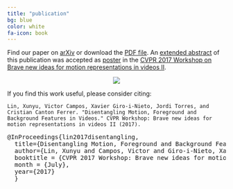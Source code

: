 ```yaml
---
title: "publication"
bg: blue
color: white
fa-icon: book
---
```


Find our paper on [arXiv](https://arxiv.org/abs/1707.04092)  or download the [PDF file](https://github.com/imatge-upc/unsupervised-2017-cvprw/raw/gh-pages/lin-2017-cvprw.pdf). An [extended abstract](https://openreview.net/forum?id=HkJLyTwgZ&noteId=HkJLyTwgZ) of this publication was accepted as [poster](https://github.com/imatge-upc/unsupervised-2017-cvprw/raw/gh-pages/poster.pdf) in the [CVPR 2017 Workshop on Brave new ideas for motion representations in videos II](http://bravenewmotion.github.io/).

<center>
<a href="https://github.com/imatge-upc/unsupervised-2017-cvprw/raw/gh-pages/assets/poster.png">
<img src="https://github.com/imatge-upc/unsupervised-2017-cvprw/raw/gh-pages/assets/poster-300pix.png">
</a>
</center>


If you find this work useful, please consider citing:

```
Lin, Xunyu, Victor Campos, Xavier Giro-i-Nieto, Jordi Torres, and Cristian Canton Ferrer. "Disentangling Motion, Foreground and Background Features in Videos." CVPR Workshop: Brave new ideas for motion representations in videos II (2017).
```

<pre>
@InProceedings{lin2017disentangling,
  title={Disentangling Motion, Foreground and Background Features in Videos},
  author={Lin, Xunyu and Campos, Victor and Giro-i-Nieto, Xavier and Torres, Jordi and Ferrer, Cristian Canton},
  booktitle = {CVPR 2017 Workshop: Brave new ideas for motion representations in videos II},
  month = {July},
  year={2017}
  }
</pre>

